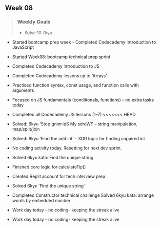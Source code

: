 ## Week 08
>
> ### Weekly Goals
>
> - Solve 10 7kyu
- Started bootcamp prep week - Completed Codecademy Introduction to JavaScript
- Started Week08: bootcamp technical prep sprint
- Completed Codecademy Introduction to JS
- Completed Codecademy lessons up to 'Arrays'
- Practiced function syntax, const usage, and function calls with arguments
- Focused on JS fundamentals (conditionals, functions) – no extra tasks today
- Completed all Codecademy JS lessons (1–7)
<<<<<<< HEAD
- Solved: 6kyu 'Stop gninnipS My sdroW!' – string manipulation, map/split/join
- Solved: 6kyu 'Find the odd int' – XOR logic for finding unpaired int
- No coding activity today. Resetting for next dev sprint.

- Solved 6kyu kata: Find the unique string
- Finished core logic for calculateTip()
- Created Replit account for tech interview prep
- Solved 6kyu 'Find the unique string'
- Completed Constructor technical challenge
Solved 6kyu kata: arrange words by embedded number
- Work day today - no coding- keeping the streak alive
- Work day today - no coding- keeping the streak alive
